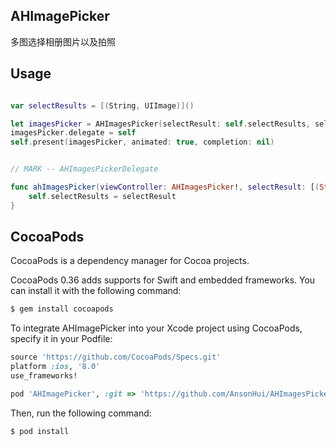 ## AHImagePicker

多图选择相册图片以及拍照

## Usage

```swift

var selectResults = [(String, UIImage)]()

let imagesPicker = AHImagesPicker(selectResult: self.selectResults, selectImageMode: AHImagesPickerMode.Multiple)
imagesPicker.delegate = self
self.present(imagesPicker, animated: true, completion: nil)


// MARK -- AHImagesPickerDelegate

func ahImagesPicker(viewController: AHImagesPicker!, selectResult: [(String, UIImage)]!, isOrigin: Bool) {
    self.selectResults = selectResult
}

```

## CocoaPods

CocoaPods is a dependency manager for Cocoa projects.

CocoaPods 0.36 adds supports for Swift and embedded frameworks. You can install it with the following command:

```bash
$ gem install cocoapods
```

To integrate AHImagePicker into your Xcode project using CocoaPods, specify it in your Podfile:

```ruby
source 'https://github.com/CocoaPods/Specs.git'
platform :ios, '8.0'
use_frameworks!

pod 'AHImagePicker', :git => 'https://github.com/AnsonHui/AHImagesPicker.git'
```

Then, run the following command:

```bash
$ pod install
```
